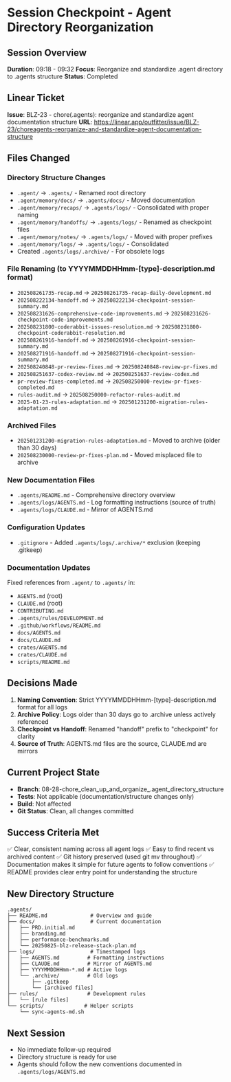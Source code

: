 # Session Checkpoint - Agent Directory Reorganization

## Session Overview
**Duration**: 09:18 - 09:32
**Focus**: Reorganize and standardize .agent directory to .agents structure
**Status**: Completed

## Linear Ticket
**Issue**: BLZ-23 - chore(.agents): reorganize and standardize agent documentation structure
**URL**: https://linear.app/outfitter/issue/BLZ-23/choreagents-reorganize-and-standardize-agent-documentation-structure

## Files Changed

### Directory Structure Changes
- `.agent/` → `.agents/` - Renamed root directory
- `.agent/memory/docs/` → `.agents/docs/` - Moved documentation
- `.agent/memory/recaps/` → `.agents/logs/` - Consolidated with proper naming
- `.agent/memory/handoffs/` → `.agents/logs/` - Renamed as checkpoint files
- `.agent/memory/notes/` → `.agents/logs/` - Moved with proper prefixes
- `.agent/memory/logs/` → `.agents/logs/` - Consolidated
- Created `.agents/logs/.archive/` - For obsolete logs

### File Renaming (to YYYYMMDDHHmm-[type]-description.md format)
- `202508261735-recap.md` → `202508261735-recap-daily-development.md`
- `202508222134-handoff.md` → `202508222134-checkpoint-session-summary.md`
- `202508231626-comprehensive-code-improvements.md` → `202508231626-checkpoint-code-improvements.md`
- `202508231800-coderabbit-issues-resolution.md` → `202508231800-checkpoint-coderabbit-resolution.md`
- `202508261916-handoff.md` → `202508261916-checkpoint-session-summary.md`
- `202508271916-handoff.md` → `202508271916-checkpoint-session-summary.md`
- `202508240848-pr-review-fixes.md` → `202508240848-review-pr-fixes.md`
- `202508251637-codex-review.md` → `202508251637-review-codex.md`
- `pr-review-fixes-completed.md` → `202508250000-review-pr-fixes-completed.md`
- `rules-audit.md` → `202508250000-refactor-rules-audit.md`
- `2025-01-23-rules-adaptation.md` → `202501231200-migration-rules-adaptation.md`

### Archived Files
- `202501231200-migration-rules-adaptation.md` - Moved to archive (older than 30 days)
- `202508230000-review-pr-fixes-plan.md` - Moved misplaced file to archive

### New Documentation Files
- `.agents/README.md` - Comprehensive directory overview
- `.agents/logs/AGENTS.md` - Log formatting instructions (source of truth)
- `.agents/logs/CLAUDE.md` - Mirror of AGENTS.md

### Configuration Updates
- `.gitignore` - Added `.agents/logs/.archive/*` exclusion (keeping .gitkeep)

### Documentation Updates
Fixed references from `.agent/` to `.agents/` in:
- `AGENTS.md` (root)
- `CLAUDE.md` (root)
- `CONTRIBUTING.md`
- `.agents/rules/DEVELOPMENT.md`
- `.github/workflows/README.md`
- `docs/AGENTS.md`
- `docs/CLAUDE.md`
- `crates/AGENTS.md`
- `crates/CLAUDE.md`
- `scripts/README.md`

## Decisions Made
1. **Naming Convention**: Strict YYYYMMDDHHmm-[type]-description.md format for all logs
2. **Archive Policy**: Logs older than 30 days go to .archive unless actively referenced
3. **Checkpoint vs Handoff**: Renamed "handoff" prefix to "checkpoint" for clarity
4. **Source of Truth**: AGENTS.md files are the source, CLAUDE.md are mirrors

## Current Project State
- **Branch**: 08-28-chore_clean_up_and_organize_.agent_directory_structure
- **Tests**: Not applicable (documentation/structure changes only)
- **Build**: Not affected
- **Git Status**: Clean, all changes committed

## Success Criteria Met
✅ Clear, consistent naming across all agent logs
✅ Easy to find recent vs archived content
✅ Git history preserved (used git mv throughout)
✅ Documentation makes it simple for future agents to follow conventions
✅ README provides clear entry point for understanding the structure

## New Directory Structure
```
.agents/
├── README.md              # Overview and guide
├── docs/                  # Current documentation
│   ├── PRD.initial.md
│   ├── branding.md
│   ├── performance-benchmarks.md
│   └── 20250825-blz-release-stack-plan.md
├── logs/                  # Timestamped logs
│   ├── AGENTS.md         # Formatting instructions
│   ├── CLAUDE.md         # Mirror of AGENTS.md
│   ├── YYYYMMDDHHmm-*.md # Active logs
│   └── .archive/         # Old logs
│       ├── .gitkeep
│       └── [archived files]
├── rules/                # Development rules
│   └── [rule files]
└── scripts/             # Helper scripts
    └── sync-agents-md.sh
```

## Next Session
- No immediate follow-up required
- Directory structure is ready for use
- Agents should follow the new conventions documented in `.agents/logs/AGENTS.md`